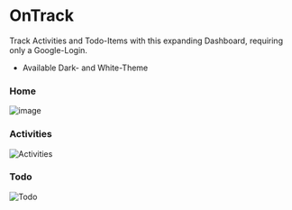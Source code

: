 # OnTrack
Track Activities and Todo-Items with this expanding Dashboard, requiring only a Google-Login.

- Available Dark- and White-Theme

### Home
![image](https://user-images.githubusercontent.com/47337897/171941183-8a2e89e3-0a65-47b1-893f-2725d44d56cd.png)

### Activities
![Activities](https://user-images.githubusercontent.com/47337897/171938800-8eb60c58-5cc6-41f4-9a48-19ae60308583.png)

### Todo
![Todo](https://user-images.githubusercontent.com/47337897/171938819-faf009d2-1f39-4703-8e45-249d081fb35f.png)
